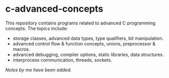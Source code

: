 # c-advanced-concepts

This repository contains programs related to advanced C programming concepts.
The topics include:
- storage classes, advanced data types, type qualifiers, bit manipulation.
- advanced control flow & function concepts, unions, preprocessor & macros.
- advanced debugging, compiler options, static libraries, data structures.
- interprocess communication, threads, sockets.

*Notes by me have been added.*
